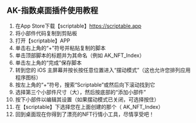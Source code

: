 ## AK-指数桌面插件使用教程
1. 在App Store下载【scriptable】https://scriptable.app
2. 将小部件代码复制到剪贴板
3. 打开【scriptable】APP
4. 单击右上角的“+”符号并粘贴复制的脚本
5. 单击顶部脚本的标题并为其命名（例如 AK_NFT_Index）
6. 单击左上角的“完成”保存脚本
7. 转到您的 iOS 主屏幕并按长按任意位置进入“摆动模式”（这也允许您排列应用程序图标）
8. 按左上角的“+”符号，搜索“Scriptable”或然后向下滚动找到它
9. 选择第三个小部件尺寸（大），然后按底部的“添加小部件”
10. 按下小部件以编辑其设置（如果摆动模式已关闭，可选择按住）
11. 在【scriptable】下选择您在上面创建的那个（ AK_NFT_Index）
12. 回到桌面现在你得到了漂亮的NFT行情小工具，尽情享受吧！
